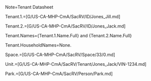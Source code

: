 Note=Tenant Datasheet

Tenant.1.=[G/US-CA-MHP-CmA/SacRV/ID/Jones_Jill.md]

Tenant.2.=[G/US-CA-MHP-CmA/SacRV/ID/Jones_Jack.md]

Tenant.Names={Tenant.1.Name.Full} and {Tenant.2.Name.Full} 

Tenant.HouseholdNames=None.

Space.=[G/US-CA-MHP-CmA/SacRV/Space/33/0.md]

Unit.=[G/US-CA-MHP-CmA/SacRV/Tenant/Jones_Jack/VIN-1234.md]

Park.=[G/US-CA-MHP-CmA/SacRV/Person/Park.md]
